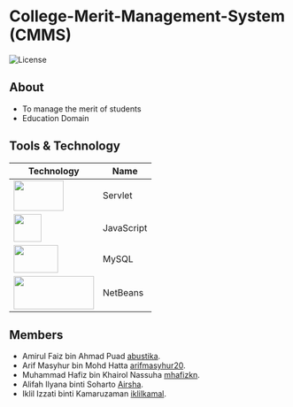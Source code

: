 # College-Merit-Management-System (CMMS)
![License](https://img.shields.io/badge/Soft._Engineering-Universiti_Teknologi_Malaysia-b31217?style=for-the-badge&logo=appveyor.svg)

## About
- To manage the merit of students
- Education Domain

## Tools & Technology
| Technology  | Name |
| ------------- | ------------- |
| <img src="https://www.seekpng.com/png/full/259-2595551_java-logo-transparent-47568-loadtve-jsp-servlet.png" width="90" height="55"> | Servlet |
| <img src="https://ih1.redbubble.net/image.382749689.2902/mp,504x498,matte,f8f8f8,t-pad,600x600,f8f8f8.u2.jpg" width="50" height="50"> | JavaScript  |
| <img src="https://www.freepnglogos.com/uploads/logo-mysql-png/logo-mysql-mysql-and-moodle-elearningworld-5.png" width="80" height="50"> | MySQL  |
| <img src="https://financesonline.com/uploads/2019/09/netbeans-logo1.png" width="145" height="60"> | NetBeans |

## Members
- Amirul Faiz bin Ahmad Puad [abustika](https://github.com/abustika).
- Arif Masyhur bin Mohd Hatta [arifmasyhur20](https://github.com/arifmasyhur20).
- Muhammad Hafiz bin Khairol Nassuha [mhafizkn](https://github.com/mhafizkn).
- Alifah Ilyana binti Soharto [Airsha](https://github.com/aisrha).
- Iklil Izzati binti Kamaruzaman [iklilkamal](https://github.com/iklilkamal).
